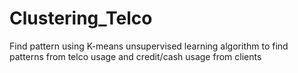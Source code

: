 # Clustering_Telco
Find pattern using K-means unsupervised learning algorithm to find patterns from telco usage and credit/cash usage from clients
